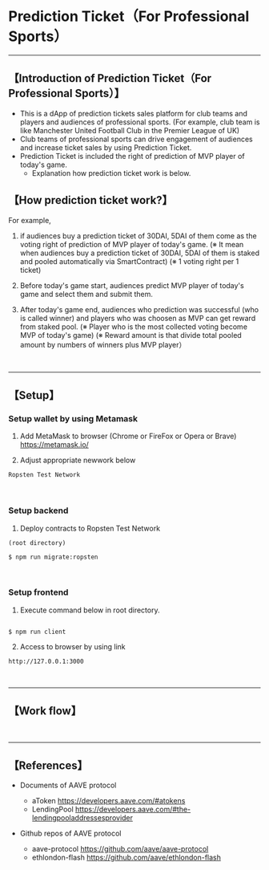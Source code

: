 # Prediction Ticket（For Professional Sports）

***
## 【Introduction of Prediction Ticket（For Professional Sports）】
- This is a dApp of prediction tickets sales platform for club teams and players and audiences of professional sports.
  (For example, club team is like Manchester United Football Club in the Premier League of UK)
- Club teams of professional sports can drive engagement of audiences and increase ticket sales by using Prediction Ticket.
- Prediction Ticket is included the right of prediction of MVP player of today's game.
  - Explanation how prediction ticket work is below.



## 【How prediction ticket work?】 
For example,
1. if audiences buy a prediction ticket of 30DAI, 5DAI of them come as the voting right of prediction of MVP player of today's game.
  (※ It mean when audiences buy a prediction ticket of 30DAI, 5DAI of them is staked and pooled automatically via SmartContract)
  (※ 1 voting right per 1 ticket)

2. Before today's game start, audiences predict MVP player of today's game and select them and submit them.

3. After today's game end, audiences who prediction was successful (who is called winner) and players who was choosen as MVP can get reward from staked pool.
  (※ Player who is the most collected voting become MVP of today's game)
  (※ Reward amount is that divide total pooled amount by numbers of winners plus MVP player）


&nbsp;


***

## 【Setup】
### Setup wallet by using Metamask
1. Add MetaMask to browser (Chrome or FireFox or Opera or Brave)    
https://metamask.io/  


2. Adjust appropriate newwork below 
```
Ropsten Test Network

```

&nbsp;


### Setup backend
1. Deploy contracts to Ropsten Test Network
```
(root directory)

$ npm run migrate:ropsten
```

&nbsp;


### Setup frontend
1. Execute command below in root directory.
```

$ npm run client
```

2. Access to browser by using link 
```
http://127.0.0.1:3000
```

&nbsp;

***


## 【Work flow】

&nbsp;

***

## 【References】
- Documents of AAVE protocol
  - aToken
    https://developers.aave.com/#atokens
  - LendingPool
    https://developers.aave.com/#the-lendingpooladdressesprovider

- Github repos of AAVE protocol
  - aave-protocol
    https://github.com/aave/aave-protocol
  - ethlondon-flash
    https://github.com/aave/ethlondon-flash
